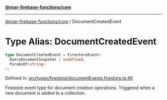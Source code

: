 [**@roar-firebase-functions/core**](../README.md)

---

[@roar-firebase-functions/core](../README.md) / DocumentCreatedEvent

# Type Alias: DocumentCreatedEvent

```ts
type DocumentCreatedEvent = FirestoreEvent<
  QueryDocumentSnapshot | undefined,
  ParamsOf<string>
>;
```

Defined in: [src/types/firestore/documentEvents.firestore.ts:40](src/src/types/firestore/documentEvents.firestore.ts#40)

Firestore event type for document creation operations.
Triggered when a new document is added to a collection.
